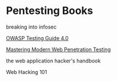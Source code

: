 # Pentesting Books

breaking into infosec

[OWASP Testing Guide 4.0](https://owasp.org/www-project-web-security-testing-guide/v42/)

[Mastering Modern Web Penetration Testing](https://subscription.packtpub.com/book/networking-and-servers/9781785284588/copyrightpg)

the web application hacker's handbook

Web Hacking 101
